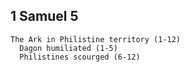 ## 1 Samuel 5

```
The Ark in Philistine territory (1-12)
  Dagon humiliated (1-5)
  Philistines scourged (6-12)
```
